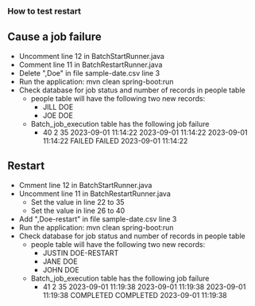 ### How to test restart

## Cause a job failure
* Uncomment line 12 in BatchStartRunner.java 
* Comment line 11 in BatchRestartRunner.java
* Delete ",Doe" in file sample-date.csv line 3 
* Run the application: mvn clean spring-boot:run
* Check database for job status and number of records in people table
  * people table will have the following two new records:
    * JILL	DOE
    * JOE	DOE
  * Batch_job_execution table has the following job failure
    * 40	2	35	2023-09-01 11:14:22	2023-09-01 11:14:22	2023-09-01 11:14:22	FAILED	FAILED		2023-09-01 11:14:22
## Restart
* Cmment line 12 in BatchStartRunner.java 
* Uncomment line 11 in BatchRestartRunner.java
  * Set the value in line 22 to 35
  * Set the value in line 26 to 40
* Add ",Doe-restart" in file sample-date.csv line 3 
* Run the application: mvn clean spring-boot:run
* Check database for job status and number of records in people table
  * people table will have the following two new records:
    * JUSTIN	DOE-RESTART
    * JANE	DOE
    * JOHN	DOE
  * Batch_job_execution table has the following job failure
    * 41	2	35	2023-09-01 11:19:38	2023-09-01 11:19:38	2023-09-01 11:19:38	COMPLETED	COMPLETED		2023-09-01 11:19:38
